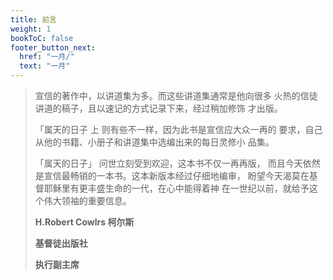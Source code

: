 ```yaml
---
title: 前言
weight: 1
bookToC: false
footer_button_next:
  href: "一月/"
  text: "一月"
---
```


> 宣信的著作中，以讲道集为多。而这些讲道集通常是他向很多
> 火热的信徒讲道的稿子，且以速记的方式记录下来，经过稍加修饰
> 才出版。
> 
> 「属天的日子 上 则有些不一样，因为此书是宣信应大众一再的
> 要求，自己从他的书籍、小册子和讲道集中选编出来的每日灵修小
> 品集。
> 
> 「属天的日子」 问世立刻受到欢迎，这本书不仅一再再版，
> 而且今天依然是宣信最畅销的一本书。这本新版本经过仔细地编审，
> 盼望今天渴莫在基督耶稣里有更丰盛生命的一代，在心中能得着神
> 在一世纪以前，就给予这个伟大领袖的重要信息。
> 
> **H.Robert Cowlrs 柯尔斯**
> 
> **基督徒出版社**
> 
> **执行副主席**